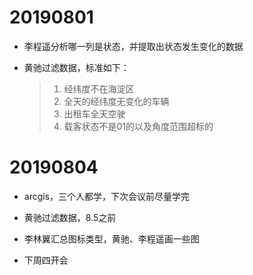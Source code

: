 # 20190801

- 李程遥分析哪一列是状态，并提取出状态发生变化的数据

- 黄驰过滤数据，标准如下：

  > 1. 经纬度不在海淀区
  > 2. 全天的经纬度无变化的车辆
  > 3. 出租车全天空驶
  > 4. 载客状态不是01的以及角度范围超标的



# 20190804

- arcgis，三个人都学，下次会议前尽量学完

- 黄驰过滤数据，8.5之前

- 李林翼汇总图标类型，黄驰、李程遥画一些图

- 下周四开会

  
